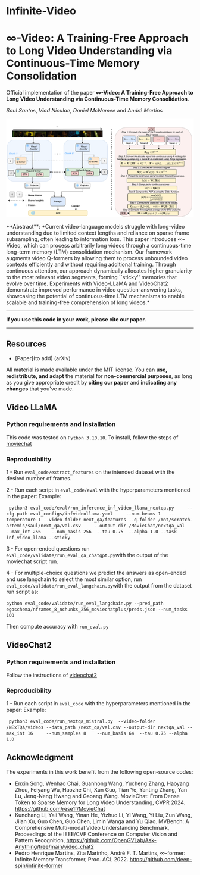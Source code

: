# Infinite-Video
# $\infty$-Video: A Training-Free Approach to Long Video Understanding via Continuous-Time Memory Consolidation
Official implementation of the paper **$\infty$-Video: A Training-Free Approach to Long Video Understanding via Continuous-Time Memory Consolidation**.

*Saul Santos*, *Vlad Niculae*, *Daniel McNamee* and *André Martins*

<p align="center">
  <img src="./inf_video_llama.png" alt="Alt text" width="1000"/>
</p>
**Abstract**: *Current video-language models struggle with long-video understanding due to limited context lengths and reliance on sparse frame subsampling, often leading to information loss.
This paper introduces ∞-Video, which can process arbitrarily long videos through a continuous-time long-term memory (LTM) consolidation mechanism. Our framework augments video Q-formers by allowing them to process unbounded video contexts efficiently and without requiring additional training. 
Through continuous attention, our approach dynamically allocates higher granularity to the most relevant video segments, forming ``sticky'' memories that evolve over time. 
Experiments with Video-LLaMA and VideoChat2 demonstrate improved performance in video question-answering tasks, showcasing the potential of continuous-time LTM mechanisms to enable scalable and training-free comprehension of long videos.*

----------

**If you use this code in your work, please cite our paper.**

----------

## Resources

- [Paper](to add) (arXiv)

All material is made available under the MIT license. You can **use, redistribute, and adapt** the material for **non-commercial purposes**, as long as you give appropriate credit by **citing our paper** and **indicating any changes** that you've made.


## Video LLaMA
### Python requirements and installation

This code was tested on `Python 3.10.10`. To install, follow the steps of [moviechat](https://github.com/rese1f/MovieChat)

### Reproducibility
1 - Run ```eval_code/extract_features``` on the intended dataset with the desired number of frames.

2 - Run each script in ```eval_code/eval``` with the hyperparameters mentioned in the paper:
Example: 
```
 python3 eval_code/eval/run_inference_inf_video_llama_nextqa.py     --cfg-path eval_configs/infvideollama.yaml     --num-beams 1   --temperature 1 --video-folder next_qa/features --q-folder /mnt/scratch-artemis/saul/next_qa/val.csv     --output-dir /MovieChat/nextqa_val     --max_int 256    --num_basis 256  --tau 0.75  --alpha 1.0 --task inf_video_llama --sticky
```

3 - For open-ended questions run ```eval_code/validate/run_eval_qa_chatgpt.py```with the output of the moviechat script run.

4 - For multiple-choice questions we predict the answers as open-ended and use langchain to select the most similar option, run ```eval_code/validate/run_eval_langchain.py```with the output from the dataset run script as:

```
python eval_code/validate/run_eval_langchain.py --pred_path egoschema/nframes_8_nchunks_256_moviechatplus/preds.json --num_tasks 100
```

Then compute accuracy with ```run_eval.py```

## VideoChat2
### Python requirements and installation
Follow the instructions of [videochat2](https://github.com/OpenGVLab/Ask-Anything/tree/main/video_chat2)

### Reproducibility
1 - Run each script in ```eval_code``` with the hyperparameters mentioned in the paper:
Example: 
```
 python3 eval_code/run_nextqa_mistral.py  --video-folder  /NExTQA/videos --data_path /next_qa/val.csv --output-dir nextqa_val --max_int 16     --num_samples 8    --num_basis 64  --tau 0.75 --alpha 1.0

```

## Acknowledgment

The experiments in this work benefit from the following open-source codes:
* Enxin Song, Wenhao Chai, Guanhong Wang, Yucheng Zhang, Haoyang Zhou, Feiyang Wu, Haozhe Chi, Xun Guo, Tian Ye, Yanting Zhang, Yan Lu, Jenq-Neng Hwang and Gaoang Wang. MovieChat: From Dense Token to Sparse Memory for Long Video Understanding, CVPR 2024. https://github.com/rese1f/MovieChat
* Kunchang Li, Yali Wang, Yinan He, Yizhuo Li, Yi Wang, Yi Liu, Zun Wang, Jilan Xu, Guo Chen, Guo Chen, Limin Wanga and Yu Qiao. MVBench: A Comprehensive Multi-modal Video Understanding Benchmark, Proceedings of the IEEE/CVF Conference on Computer Vision and Pattern Recognition,  https://github.com/OpenGVLab/Ask-Anything/tree/main/video_chat2
* Pedro Henrique Martins, Zita Marinho, André F. T. Martins, ∞-former: Infinite Memory Transformer, Proc. ACL 2022. https://github.com/deep-spin/infinite-former
